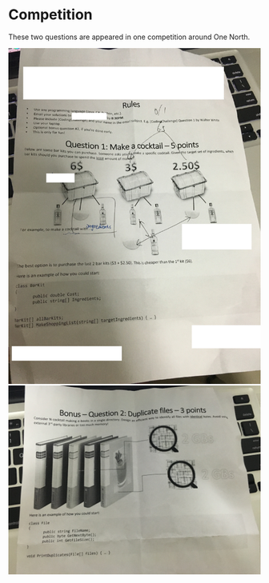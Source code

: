 # Competition

These two questions are appeared in one competition around One North.

<img src="./page1.jpg">

<img src="./page2.JPG">

